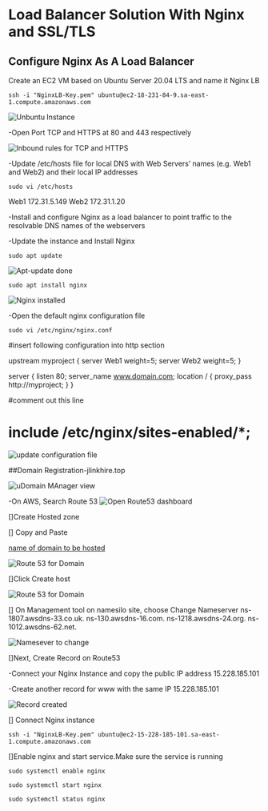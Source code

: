 # Load Balancer Solution With Nginx and SSL/TLS

## Configure Nginx As A Load Balancer
Create an EC2 VM based on Ubuntu Server 20.04 LTS and name it Nginx LB

`ssh -i "NginxLB-Key.pem" ubuntu@ec2-18-231-84-9.sa-east-1.compute.amazonaws.com`

![Unbuntu Instance](./Images/nbinx.png)

-Open Port TCP and HTTPS at 80 and 443 respectively

![Inbound rules for TCP and HTTPS](./Images/inbound.png)

-Update /etc/hosts file for local DNS with Web Servers’ names (e.g. Web1 and Web2) and their local IP addresses

`sudo vi /etc/hosts`

Web1 172.31.5.149
Web2 172.31.1.20

-Install and configure Nginx as a load balancer to point traffic to the resolvable DNS names of the webservers

-Update the instance and Install Nginx

`sudo apt update`

![Apt-update done](./Images/apt-update.png)

`sudo apt install nginx`

![Nginx installed](./Images/nginx-installed.png)

-Open the default nginx configuration file

`sudo vi /etc/nginx/nginx.conf`

#insert following configuration into http section

 upstream myproject {
    server Web1 weight=5;
    server Web2 weight=5;
  }

server {
    listen 80;
    server_name www.domain.com;
    location / {
      proxy_pass http://myproject;
    }
  }

#comment out this line
#       include /etc/nginx/sites-enabled/*;

![update configuration file](./Images/conf.png)

##Domain Registration-jlinkhire.top

![uDomain MAnager view](./Images/domain-reg.png)

-On AWS, Search Route 53
![Open Route53 dashboard](./Images/route53.png)

[]Create Hosted zone

[] Copy and Paste

[name of domain to be hosted](jlinkhire.top)

![Route 53 for Domain](./Images/to-route53.png)

[]Click Create host

![Route 53 for Domain](./Images/confirm-route53.png)

[] On Management tool on namesilo site, choose Change Nameserver
ns-1807.awsdns-33.co.uk.
ns-130.awsdns-16.com.
ns-1218.awsdns-24.org.
ns-1012.awsdns-62.net.

![Namesever to change](./Images/nameserver.png)

[]Next, Create Record on Route53

-Connect your Nginx Instance and copy the public IP address 15.228.185.101

-Create another record for www with the same IP 15.228.185.101

![Record created](./Images/hosted.png)

[] Connect Nginx instance

`ssh -i "NginxLB-Key.pem" ubuntu@ec2-15-228-185-101.sa-east-1.compute.amazonaws.com`

[]Enable nginx and start service.Make sure the service is running

`sudo systemctl enable nginx`

`sudo systemctl start nginx`

`sudo systemctl status nginx`


